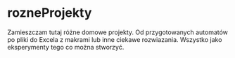 ﻿# rozneProjekty
Zamieszczam tutaj różne domowe projekty. Od przygotowanych automatów po pliki do Excela z makrami lub inne ciekawe rozwiazania. Wszystko jako eksperymenty tego co można stworzyć.
